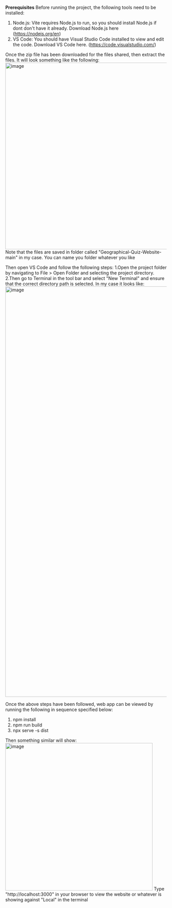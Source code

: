 **Prerequisites**
Before running the project, the following tools need to be installed:
1. Node.js: Vite requires Node.js to run, so you should install Node.js if dont don't have it already. Download Node.js here  (https://nodejs.org/en)
2. VS Code: You should have Visual Studio Code installed to view and edit the code. Download VS Code here. (https://code.visualstudio.com/)



Once the zip file has been downloaded for the files shared, then extract the files. 
It will look something like the following:
<img width="582" alt="image" src="https://github.com/user-attachments/assets/c1a38c3b-ccb7-4b19-b891-b8d380a29363" />
Note that the files are saved in folder called "Geographical-Quiz-Website-main" in my case. You can name you folder whatever you like

Then open VS Code and follow the following steps:
1.Open the project folder by navigating to File > Open Folder and selecting the project directory.
2.Then go to Terminal in the tool bar and select "New Terminal" and ensure that the correct directory path is selected. In my case it looks like:
<img width="1280" alt="image" src="https://github.com/user-attachments/assets/55994675-fb89-4733-aa7f-25cbbca8249f" />

Once the above steps have been followed,  web app can be viewed by running the following in sequence specified below:
1. npm install
2. npm run build
3. npx serve -s dist

Then something similar will show:
<img width="460" alt="image" src="https://github.com/user-attachments/assets/febd131b-c580-46a7-9c34-42668a265e02" />
Type "http://localhost:3000" in your browser to view the website or whatever is showing against "Local" in the terminal

